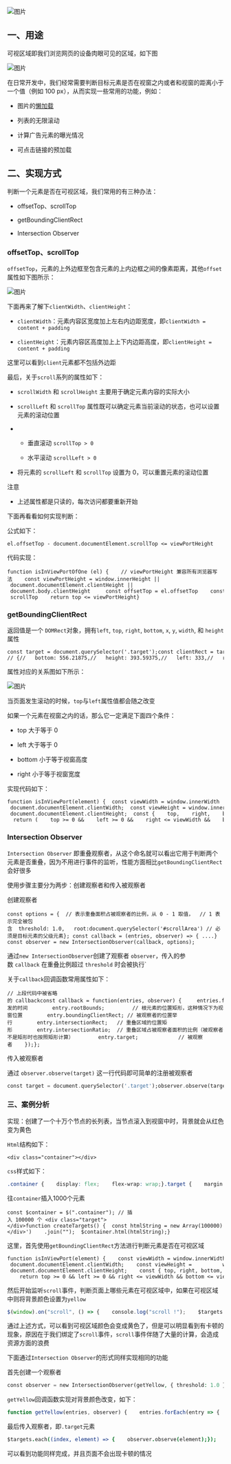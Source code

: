 ![图片](https://img-blog.csdnimg.cn/img_convert/d8494101d51458d77f327f573a34ed9a.png)

## 一、用途

可视区域即我们浏览网页的设备肉眼可见的区域，如下图

![图片](https://img-blog.csdnimg.cn/img_convert/c389eaa8d2d9e8c378fde32542f047ad.png)

在日常开发中，我们经常需要判断目标元素是否在视窗之内或者和视窗的距离小于一个值（例如 100 px），从而实现一些常用的功能，例如：

-   图片的[懒加载](https://so.csdn.net/so/search?q=%E6%87%92%E5%8A%A0%E8%BD%BD&spm=1001.2101.3001.7020)
    
-   列表的无限滚动
    
-   计算广告元素的曝光情况
    
-   可点击链接的预加载
    

## 二、实现方式

判断一个元素是否在可视区域，我们常用的有三种办法：

-   offsetTop、scrollTop
    
-   getBoundingClientRect
    
-   Intersection Observer
    

### offsetTop、scrollTop

`offsetTop`，元素的上外边框至包含元素的上内边框之间的像素距离，其他`offset`属性如下图所示：

![图片](https://img-blog.csdnimg.cn/img_convert/e6cf53a718a103cd24deea54c996fbfa.png)

下面再来了解下`clientWidth`、`clientHeight`：

-   `clientWidth`：元素内容区宽度加上左右内边距宽度，即`clientWidth = content + padding`
    
-   `clientHeight`：元素内容区高度加上上下内边距高度，即`clientHeight = content + padding`
    

这里可以看到`client`元素都不包括外边距

最后，关于`scroll`系列的属性如下：

-   `scrollWidth` 和 `scrollHeight` 主要用于确定元素内容的实际大小
    
-   `scrollLeft` 和 `scrollTop` 属性既可以确定元素当前滚动的状态，也可以设置元素的滚动位置
    
-   -   垂直滚动 `scrollTop > 0`
        
    -   水平滚动 `scrollLeft > 0`
        
-   将元素的 `scrollLeft` 和 `scrollTop` 设置为 0，可以重置元素的滚动位置
    

注意

-   上述属性都是只读的，每次访问都要重新开始
    

下面再看看如何实现判断：

公式如下：

```cobol
el.offsetTop - document.documentElement.scrollTop <= viewPortHeight
```

代码实现：

```cobol
function isInViewPortOfOne (el) {    // viewPortHeight 兼容所有浏览器写法    const viewPortHeight = window.innerHeight || document.documentElement.clientHeight || document.body.clientHeight     const offsetTop = el.offsetTop    const scrollTop = document.documentElement.scrollTop    const top = offsetTop - scrollTop    return top <= viewPortHeight}
```

### getBoundingClientRect

返回值是一个 `DOMRect`对象，拥有`left`, `top`, `right`, `bottom`, `x`, `y`, `width`, 和 `height`属性

```cobol
const target = document.querySelector('.target');const clientRect = target.getBoundingClientRect();console.log(clientRect); // {//   bottom: 556.21875,//   height: 393.59375,//   left: 333,//   right: 1017,//   top: 162.625,//   width: 684// }
```

属性对应的关系图如下所示：

![图片](https://img-blog.csdnimg.cn/img_convert/d4f4908221879dd6f8b5cb4c0798c49c.png)

当页面发生滚动的时候，`top`与`left`属性值都会随之改变

如果一个元素在视窗之内的话，那么它一定满足下面四个条件：

-   top 大于等于 0
    
-   left 大于等于 0
    
-   bottom 小于等于视窗高度
    
-   right 小于等于视窗宽度
    

实现代码如下：

```cobol
function isInViewPort(element) {  const viewWidth = window.innerWidth || document.documentElement.clientWidth;  const viewHeight = window.innerHeight || document.documentElement.clientHeight;  const {    top,    right,    bottom,    left,  } = element.getBoundingClientRect();   return (    top >= 0 &&    left >= 0 &&    right <= viewWidth &&    bottom <= viewHeight  );}
```

### Intersection Observer

`Intersection Observer` 即重叠观察者，从这个命名就可以看出它用于判断两个元素是否重叠，因为不用进行事件的监听，性能方面相比`getBoundingClientRect`会好很多

使用步骤主要分为两步：创建观察者和传入被观察者

创建观察者

```cobol
const options = {  // 表示重叠面积占被观察者的比例，从 0 - 1 取值，  // 1 表示完全被包含  threshold: 1.0,   root:document.querySelector('#scrollArea') // 必须是目标元素的父级元素}; const callback = (entries, observer) => { ....} const observer = new IntersectionObserver(callback, options);
```

通过`new IntersectionObserver`创建了观察者 `observer`，传入的参数 `callback` 在重叠比例超过 `threshold` 时会被执行\`

关于`callback`回调函数常用属性如下：

```cobol
// 上段代码中被省略的 callbackconst callback = function(entries, observer) {     entries.forEach(entry => {        entry.time;               // 触发的时间        entry.rootBounds;         // 根元素的位置矩形，这种情况下为视窗位置        entry.boundingClientRect; // 被观察者的位置举行        entry.intersectionRect;   // 重叠区域的位置矩形        entry.intersectionRatio;  // 重叠区域占被观察者面积的比例（被观察者不是矩形时也按照矩形计算）        entry.target;             // 被观察者    });};
```

传入被观察者

通过 `observer.observe(target)` 这一行代码即可简单的注册被观察者

```dart
const target = document.querySelector('.target');observer.observe(target);
```

### 三、案例分析

实现：创建了一个十万个节点的长列表，当节点滚入到视窗中时，背景就会从红色变为黄色

`Html`结构如下：

```cobol
<div class="container"></div>
```

`css`样式如下：

```css
.container {    display: flex;    flex-wrap: wrap;}.target {    margin: 5px;    width: 20px;    height: 20px;    background: red;}
```

往`container`插入1000个元素

```cobol
const $container = $(".container"); // 插入 100000 个 <div class="target"></div>function createTargets() {  const htmlString = new Array(100000)    .fill('<div class="target"></div>')    .join("");  $container.html(htmlString);}
```

这里，首先使用`getBoundingClientRect`方法进行判断元素是否在可视区域

```cobol
function isInViewPort(element) {    const viewWidth = window.innerWidth || document.documentElement.clientWidth;    const viewHeight =          window.innerHeight || document.documentElement.clientHeight;    const { top, right, bottom, left } = element.getBoundingClientRect();     return top >= 0 && left >= 0 && right <= viewWidth && bottom <= viewHeight;}
```

然后开始监听`scroll`事件，判断页面上哪些元素在可视区域中，如果在可视区域中则将背景颜色设置为`yellow`

```typescript
$(window).on("scroll", () => {    console.log("scroll !");    $targets.each((index, element) => {        if (isInViewPort(element)) {            $(element).css("background-color", "yellow");        }    });});
```

通过上述方式，可以看到可视区域颜色会变成黄色了，但是可以明显看到有卡顿的现象，原因在于我们绑定了`scroll`事件，`scroll`事件伴随了大量的计算，会造成资源方面的浪费

下面通过`Intersection Observer`的形式同样实现相同的功能

首先创建一个观察者

```php
const observer = new IntersectionObserver(getYellow, { threshold: 1.0 });
```

`getYellow`回调函数实现对背景颜色改变，如下：

```javascript
function getYellow(entries, observer) {    entries.forEach(entry => {        $(entry.target).css("background-color", "yellow");    });}
```

最后传入观察者，即`.target`元素

```coffeescript
$targets.each((index, element) => {    observer.observe(element);});
```

可以看到功能同样完成，并且页面不会出现卡顿的情况